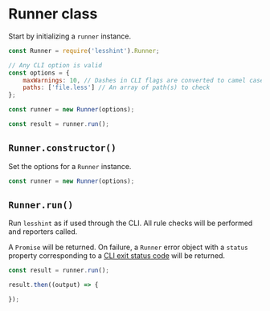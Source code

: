# Runner class

Start by initializing a `runner` instance.

```js
const Runner = require('lesshint').Runner;

// Any CLI option is valid
const options = {
    maxWarnings: 10, // Dashes in CLI flags are converted to camel case
    paths: ['file.less'] // An array of path(s) to check
};

const runner = new Runner(options);

const result = runner.run();
```

## `Runner.constructor()`
Set the options for a `Runner` instance.

```js
const runner = new Runner(options);
```

## `Runner.run()`
Run `lesshint` as if used through the CLI. All rule checks will be performed and reporters called.

A `Promise` will be returned. On failure, a `Runner` error object with a `status` property corresponding to a [CLI exit status code](/#exit-status-codes) will be returned.

```js
const result = runner.run();

result.then((output) => {

});
```

